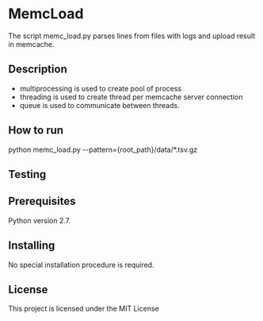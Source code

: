 MemcLoad
=====================

The script memc_load.py parses lines from files with logs and upload result in memcache.

## Description ##
* multiprocessing is used to create pool of process
* threading is used to create thread per memcache server connection
* queue is used to communicate between threads.

## How to run ##

python memc_load.py --pattern={root_path}/data/*.tsv.gz 

## Testing ##


## Prerequisites

Python version 2.7.

## Installing

No special installation procedure is required. 

## License

This project is licensed under the MIT License
